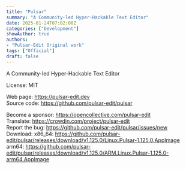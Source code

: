 ```yaml
---
title: "Pulsar"
summary: "A Community-led Hyper-Hackable Text Editor"
date: 2025-01-24T07:02:00Z
categories: ["Development"]
showAuthor: true
authors:
- "Pulsar-Edit Original work"
tags: ["Official"]
draft: false
---
```


A Community-led Hyper-Hackable Text Editor

License: MIT

Web page: <https://pulsar-edit.dev>  
Source code: <https://github.com/pulsar-edit/pulsar>

Become a sponsor: <https://opencollective.com/pulsar-edit>  
Translate: <https://crowdin.com/project/pulsar-edit>  
Report the bug: <https://github.com/pulsar-edit/pulsar/issues/new>  
Download:   x86_64: <https://github.com/pulsar-edit/pulsar/releases/download/v1.125.0/Linux.Pulsar-1.125.0.AppImage>  
            arm64: <https://github.com/pulsar-edit/pulsar/releases/download/v1.125.0/ARM.Linux.Pulsar-1.125.0-arm64.AppImage>

